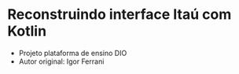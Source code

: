 # Reconstruindo interface Itaú com Kotlin

- Projeto plataforma de ensino DIO
- Autor original: Igor Ferrani
